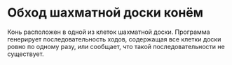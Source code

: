 # Обход шахматной доски конём
Конь расположен в одной из клеток шахматной доски. Программа генерирует последовательность ходов, содержащая все клетки доски ровно по одному разу, или сообщает, что такой последовательности не существует.
